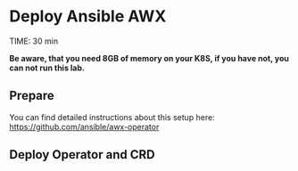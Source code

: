 # Deploy Ansible AWX
TIME: 30 min

**Be aware, that you need 8GB of memory on your K8S, if you have not, you can not run this lab.**
## Prepare
You can find detailed instructions about this setup here:
https://github.com/ansible/awx-operator

## Deploy Operator and CRD

<!--stackedit_data:
eyJoaXN0b3J5IjpbLTczMTI1MzMzMiwxNjAwNzA3Mzg5LC0yOD
c3Mjg5OTZdfQ==
-->